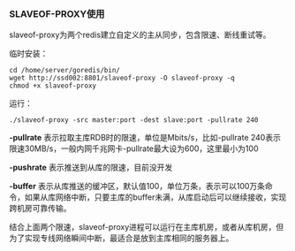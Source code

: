 ### SLAVEOF-PROXY使用

slaveof-proxy为两个redis建立自定义的主从同步，包含限速、断线重试等。

临时安装：

	cd /home/server/goredis/bin/
	wget http://ssd002:8801/slaveof-proxy -O slaveof-proxy -q
	chmod +x slaveof-proxy

运行：

	./slaveof-proxy -src master:port -dest slave:port -pullrate 240

**-pullrate** 表示拉取主库RDB时的限速，单位是Mbits/s，比如-pullrate 240表示限速30MB/s，一般内网千兆网卡-pullrate最大设为600，这里最小为100

**-pushrate** 表示推送到从库的限速，目前没开发

**-buffer** 表示从库推送的缓冲区，默认值100，单位万条，表示可以100万条命令，如果从库网络中断，只要主库的buffer未满，从库启动后可以继续接收，实现跨机房可靠传输。

结合上面两个限速，slaveof-proxy进程可以运行在主库机房，或者从库机房，但为了实现专线网络瞬间中断，最适合是放到主库相同的服务器上。